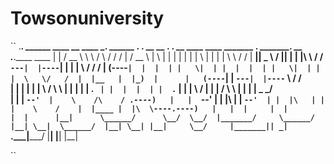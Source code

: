 # Towsonuniversity
``
.___________.  ______   ____    __    ____   _______.  ______   .__   __.  __    __  .__   __.  __  ____    ____  _______ .______          _______. __  .___________.____    ____ 
|           | /  __  \  \   \  /  \  /   /  /       | /  __  \  |  \ |  | |  |  |  | |  \ |  | |  | \   \  /   / |   ____||   _  \        /       ||  | |           |\   \  /   / 
`---|  |----`|  |  |  |  \   \/    \/   /  |   (----`|  |  |  | |   \|  | |  |  |  | |   \|  | |  |  \   \/   /  |  |__   |  |_)  |      |   (----`|  | `---|  |----` \   \/   /  
    |  |     |  |  |  |   \            /    \   \    |  |  |  | |  . `  | |  |  |  | |  . `  | |  |   \      /   |   __|  |      /        \   \    |  |     |  |       \_    _/   
    |  |     |  `--'  |    \    /\    / .----)   |   |  `--'  | |  |\   | |  `--'  | |  |\   | |  |    \    /    |  |____ |  |\  \----.----)   |   |  |     |  |         |  |     
    |__|      \______/      \__/  \__/  |_______/     \______/  |__| \__|  \______/  |__| \__| |__|     \__/     |_______|| _| `._____|_______/    |__|     |__|         |__|     
                                                                                                                                                                                  
``
